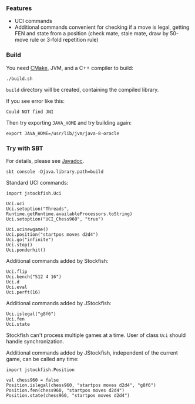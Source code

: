 ### Features

* UCI commands
* Additional commands convenient for checking if a move is legal, getting FEN
  and state from a position (check mate, stale mate, draw by 50-move rule or
  3-fold repetition rule)

### Build

You need [CMake](http://www.cmake.org/), JVM, and a C++ compiler to build:

```
./build.sh
```

`build` directory will be created, containing the compiled library.

If you see error like this:

```
Could NOT find JNI
```

Then try exporting `JAVA_HOME` and try building again:

```
export JAVA_HOME=/usr/lib/jvm/java-8-oracle
```

### Try with SBT

For details, please see [Javadoc](http://ngocdaothanh.github.io/JStockfish/).

```
sbt console -Djava.library.path=build
```

Standard UCI commands:

```
import jstockfish.Uci

Uci.uci
Uci.setoption("Threads", Runtime.getRuntime.availableProcessors.toString)
Uci.setoption("UCI_Chess960", "true")

Uci.ucinewgame()
Uci.position("startpos moves d2d4")
Uci.go("infinite")
Uci.stop()
Uci.ponderhit()
```

Additional commands added by Stockfish:

```
Uci.flip
Uci.bench("512 4 16")
Uci.d
Uci.eval
Uci.perft(16)
```

Additional commands added by JStockfish:

```
Uci.islegal("g8f6")
Uci.fen
Uci.state
```

Stockfish can't process multiple games at a time. User of class `Uci` should
handle synchronization.

Additional commands added by JStockfish, independent of the current game,
can be called any time:

```
import jstockfish.Position

val chess960 = false
Position.islegal(chess960, "startpos moves d2d4", "g8f6")
Position.fen(chess960, "startpos moves d2d4")
Position.state(chess960, "startpos moves d2d4")
```
